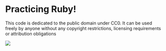 # Practicing Ruby!

This code is dedicated to the public domain under CC0. It can be used freely by anyone without any copyright restrictions, licensing requirements or attribution obligations

<img src="https://licensebuttons.net/p/zero/1.0/88x31.png"/>
